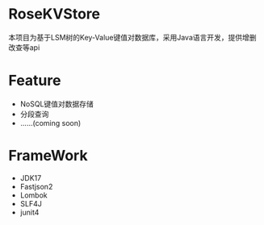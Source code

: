 # RoseKVStore
本项目为基于LSM树的Key-Value键值对数据库，采用Java语言开发，提供增删改查等api

# Feature
- NoSQL键值对数据存储
- 分段查询
- ......(coming soon)
# FrameWork
- JDK17
- Fastjson2
- Lombok
- SLF4J
- junit4